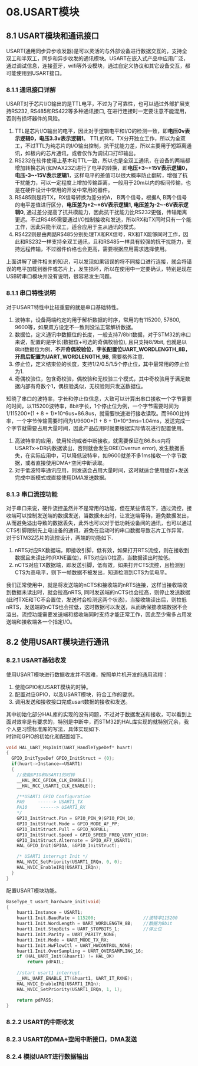 # **08.USART模块**

## **8.1 USART模块和通讯接口**
USART(通用同步异步收发器)是可以灵活的与外部设备进行数据交互的，支持全双工和半双工，同步和异步收发的通讯模块。USART在嵌入式产品中应用广泛，通过调试信息，连接蓝牙，wifi等外设模块，通过自定义协议和其它设备交互，都可能使用到USART接口。<br />

### **8.1.1 通讯接口详解**
USART对于芯片I/O输出的是TTL电平，不过为了可靠性，也可以通过外部扩展支持RS232, RS485和RS422等多种通讯接口, 在进行连接时一定要注意不能混用，否则有损坏器件的风险。<br />

1. TTL是芯片I/O输出的电平，因此对于逻辑电平和I/O的检测一致，即**电压0v表示逻辑0，电压3.3v表示逻辑1**。 TTL的RX，TX分开独立工作，所以为全双工，不过TTL为纯芯片的I/O输出控制，抗干扰能力差，所以主要用于短距离通讯，如板内的芯片通讯，或者仅作为调试口打印输出。<br />
2. RS232在软件使用上基本和TTL一致，所以也是全双工通讯，在设备的两端都增加转换芯片(如MAX232)进行了电平的转换，即**电压+3~+15V表示逻辑0，电压-3~-15V表示逻辑1**，这样电平的差值可以很大概率防止翻转，增强了抗干扰能力，可以一定程度上增加传输距离，一般用于20m以内的板间传输，也是在硬件设计中常用的开发中常用的器件。<br />
3. RS485则是将TX，RX信号转换为差分的A， B两个信号，根据A, B两个信号的电平差值进行区分，**电压差为+2~+6V表示逻辑1, 电压差为-2~-6V表示逻辑0**, 通过差分提高了抗共模能力，因此抗干扰能力比RS232更强，传输距离更远。不过RS485需要通过I/O控制接收和发送，所以RX和TX同时只有一个能工作，因此只能半双工，适合应用于主从通讯的模式。<br />
4. RS422则是由两路RS485分别处理TX和RX信号，RX和TX能够同时工作，因此和RS232一样支持全双工通讯，且和RS485一样具有较强的抗干扰能力，支持远程传输，不过器件价格也会更高，需要根据应用需求选择使用。<br />

上面讲解了硬件相关的知识，可以发现如果错误的将不同接口进行连接，就会将错误的电平加载到器件或芯片上，发生损坏，所以在使用中一定要确认，特别是现在USB转串口模块并没有说明，很容易发生问题。

### **8.1.1 串口特性说明**
对于USART特性中比较重要的就是串口基础特性。<br />

1. 波特率，设备两端约定的用于解析数据的时序，常用的有115200, 57600, 9600等，如果双方设定不一致则没法正常解析数据。
2. 数据位，定义通讯中数据位的长度，一般支持7/8bit数据，对于STM32的串口来说，配置的是字长(数据位+可选的奇偶校验位), 且只支持8/9bit, 也就是以8bit数据位为例，**不开奇偶校验位，字长配置位UART_WORDLENGTH_8B，开启后配置为UART_WORDLENGTH_9B**, 需要格外注意.
3. 停止位，定义结束位的长度，支持1/2/0.5/1.5个停止位，其中最常用的停止位为1.
4. 奇偶校验位，包含奇校验，偶校验和无校验三个模式，其中奇校验用于满足数据内部有奇数个1，偶校验类似，无校验则只发送数据位。<br />

知晓了串口的波特率，字长和停止位信息，大致可以计算出串口接收一个字节需要的时间，以115200波特率，8bit字长，1个停止位为例，一个字节需要时间为1/115200\*(1 + 8 + 1)\*10^6us=86.8us，就需要快速进行接收读取。而9600比特率，一个字节传输需要时间为1/9600\*(1 + 8 + 1)\*10^3ms=1.04ms，发送完成一个字节就需要占用大量时间，因此产品应用时就要根据实际情况进行配置使用。<br />
1. 高波特率的应用，使用轮询或者中断接收，就需要保证在86.8us内将USARTx->DR内数据读出，否则就会发生ORE(Overrun error), 发生数据丢失，在实际应用中，可以降低波特率，如9600就差不多1ms接收一个字节数据，或者直接使用DMA+空闲中断读取。<br />
2. 对于低波特率通讯应用，则发送会占用大量时间，这时就适合使用缓存+发送完成中断模式或直接使用DMA发送数据。<br />

### **8.1.3 串口流控功能**
对于串口来说，硬件流控虽然并不是常用的功能，但在某些情况下，通过流控，接收端可以控制发送端的数据发送，当数据未出时，让发送端等待，避免数据发出，从而避免溢出导致的数据丢失，此外也可以对于低功耗设备间的通讯，也可以通过CTS引脚限制先上电设备的通讯，避免在启动时的串口数据导致芯片工作异常，对于STM32芯片的流控设计，两端的功能如下.

1. nRTS对应RX数据端，即接收引脚，低有效，如果打开RTS流控，则在接收到数据且未读出时(RXNE置位)，RTS对应I/O拉高，当数据读出时拉低。
2. nCTS对应TX数据端，即发送引脚，低有效，如果打开CTS流控，且检测到CTS为高电平，则下一帧数据不被发出，知道检测到CTS为低电平。

我们正常使用中，就是将发送端的nCTS和接收端的nRTS连接，这样当接收端收到数据未读出时，就会拉高nRTS, 同时发送端的nCTS也会拉高，则停止发送数据(此时TXE和TC不会置位，发送时会检测这两个状态)，当接收端读出后，则拉低nRTS，发送端的nCTS也会拉低，这时数据可以发送，从而确保接收端数据不会溢出，流控功能需要发送端和接收端同时支持才能正常工作，因此至少需多占用发送端和接收端各一个指定I/O。

## **8.2 使用USART模块进行通讯**

### **8.2.1 USART基础收发**
使用USART模块进行数据收发并不困难，按照单片机开发的通用流程：

1. 使能GPIO和USART模块的时钟。
2. 配置对应GPIO，以及USART模块，符合工作的要求。
3. 调用发送和接收接口完成usart数据的接收和发送。

其中初始化部分HAL库的实现的没有问题，不过对于数据发送和接收，可以看到上面对效率是有要求的，特别是中断中，而STM32的HAL库实现的就特别冗余，我个人更习惯标准库的写法，具体实现如下.<br />
时钟和GPIO的初始化和配置如下。<br />
```c
void HAL_UART_MspInit(UART_HandleTypeDef* huart)
{
  GPIO_InitTypeDef GPIO_InitStruct = {0};
  if(huart->Instance==USART1)
  {
    //使能GPIO和USART1的时钟
    __HAL_RCC_GPIOA_CLK_ENABLE();
    __HAL_RCC_USART1_CLK_ENABLE();

    /**USART1 GPIO Configuration
    PA9     ------> USART1_TX
    PA10     ------> USART1_RX
    */
    GPIO_InitStruct.Pin = GPIO_PIN_9|GPIO_PIN_10;
    GPIO_InitStruct.Mode = GPIO_MODE_AF_PP;
    GPIO_InitStruct.Pull = GPIO_NOPULL;
    GPIO_InitStruct.Speed = GPIO_SPEED_FREQ_VERY_HIGH;
    GPIO_InitStruct.Alternate = GPIO_AF7_USART1;
    HAL_GPIO_Init(GPIOA, &GPIO_InitStruct);

    /* USART1 interrupt Init */
    HAL_NVIC_SetPriority(USART1_IRQn, 0, 0);
    HAL_NVIC_EnableIRQ(USART1_IRQn);
  }
}
```
配置USART模块功能。<br />
```c
BaseType_t usart_hardware_init(void)
{
    huart1.Instance = USART1;
    huart1.Init.BaudRate = 115200;                  //波特率115200
    huart1.Init.WordLength = UART_WORDLENGTH_8B;    //数据为8bit
    huart1.Init.StopBits = UART_STOPBITS_1;         //停止位
    huart1.Init.Parity = UART_PARITY_NONE;
    huart1.Init.Mode = UART_MODE_TX_RX;
    huart1.Init.HwFlowCtl = UART_HWCONTROL_NONE;
    huart1.Init.OverSampling = UART_OVERSAMPLING_16;
    if (HAL_UART_Init(&huart1) != HAL_OK)
        return pdFAIL;
    
    //start usart1 interrupt.
    __HAL_UART_ENABLE_IT(&huart1, UART_IT_RXNE);
    HAL_NVIC_EnableIRQ(USART1_IRQn);			
    HAL_NVIC_SetPriority(USART1_IRQn, 1, 1);	
    
    return pdPASS;    
}
```
### **8.2.2 USART的中断收发**



### **8.2.3 USART的DMA+空闲中断接口，DMA发送**


### **8.2.4 模拟UART进行数据输出**